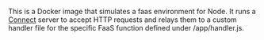 This is a Docker image that simulates a faas environment for Node. It runs a [Connect][1] server to accept HTTP requests and relays them to a custom handler file for the specific FaaS function defined under /app/handler.js.

[1]: https://github.com/senchalabs/connect